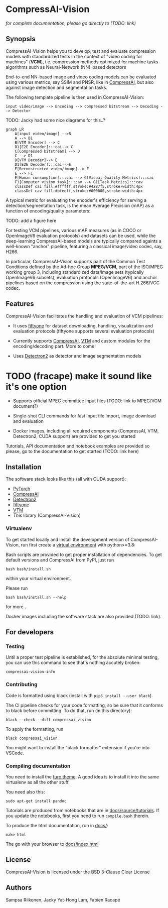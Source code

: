 # CompressAI-Vision

*for complete documentation, please go directly to (TODO: link)*

## Synopsis

CompressAI-Vision helps you to develop, test and evaluate compression models with standardized tests in the context of "video coding for machines" (**VCM**), i.e. compression methods optimized for machine tasks algorithms such as Neural-Network (NN)-based detectors

End-to-end NN-based image and video coding models can be evaluated using various metrics, say SSIM and PNSR, like in [CompressAI](https://interdigitalinc.github.io/CompressAI), but also against image detection and segmentation tasks.

The following template pipeline is then used in CompressAI-Vision:

```
input video/image --> Encoding --> compressed bitstream --> Decoding --> Detector
```

TODO: Jacky had some nice diagrams for this..?
```mermaid
graph LR
    A[input video/image] -->B
    A --> B1
    B[VTM Encoder] --> C
    B1[E2E Encoder]:::cai--> C
    C[Compressed bitstream] --> D
    C --> D1
    D[VTM Decoder]--> E
    D1[E2E Decoder]:::cai-->E
    E[Reconstructed video/image]--> F
    E --> F1
    F[Human consumption]:::cai --> G[Visual Quality Metrics]:::cai
    F1[Computer vision task]:::cav --> G1[Task Metrics]:::cav
    classDef cai fill:#ffffff,stroke:#4287f5,stroke-width:4px
    classDef cav fill:#bfeeff,stroke:#000000,stroke-width:4px
```
A typical metric for evaluating the encoder's efficiency for serving a detection/segmentation task, is the mean Average Precision (mAP) as a function of encoding/quality parameters:

TODO: add a figure here

For testing VCM pipelines, various mAP measures (as in COCO or OpenImageV6 evaluation protocols) and datasets can be used, while the deep-learning CompressAI-based models are typically compared againts a well-known "anchor" pipeline, featuring a classical image/video codec, say, H266.

In particular, CompressAI-Vision supports part of the Common Test Conditions defined by the Ad-hoc Group **MPEG/VCM**, part of the ISO/MPEG working group 3, including standardized data/image sets (typically OpenImageV6 subsets), evaluation protocols (OpenImageV6) and anchor pipelines based on the compression using the state-of-the-art H.266/VCC codec.

## Features

CompressAI-Vision facilitates the handling and evaluation of VCM pipelines:

- It uses [fiftyone](https://voxel51.com/docs/fiftyone/) for dataset downloading, handling, visualization and evaluation protocols (fiftyone supports several evaluation protocols)

- Currently supports [CompressAI](https://interdigitalinc.github.io/CompressAI), [VTM](https://vcgit.hhi.fraunhofer.de/jvet/VVCSoftware_VTM) and custom modules for the encoding/decoding part. More to come!

- Uses [Detectron2](https://detectron2.readthedocs.io/en/latest/index.html) as detector and image segmentation models

# TODO (fracape) make it sound like it's one option
- Supports official MPEG committee input files (TODO: link to MPEG/VCM document?)

- Single-shot CLI commands for fast input file import, image download and evaluation

- Docker images, including all required components (CompressAI, VTM, Detectron2, CUDA support) are provided to get you started

Tutorials, API documentation and notebook examples are provided so please, go to the documentation to get started (TODO: link here)

## Installation

The software stack looks like this (all with CUDA support):

- [PyTorch](https://pytorch.org/)
- [CompressAI](https://interdigitalinc.github.io/CompressAI)
- [Detectron2](https://detectron2.readthedocs.io/en/latest/index.html)
- [fiftyone](https://voxel51.com/docs/fiftyone/)
- [VTM](https://vcgit.hhi.fraunhofer.de/jvet/VVCSoftware_VTM)
- _This_ library (CompressAI-Vision)

### Virtualenv

To get started locally and install the development version of CompressAI-Vision, run
first create a [virtual environment](https://docs.python.org/3.8/library/venv.html) with python>=3.8:

Bash scripts are provided to get proper installation of dependencies. To get default versions and CompressAI from PyPI, just run
```
bash bash/install.sh
```
within your virtual environment.

Please run
```
bash bash/install.sh --help
```
for more .

Docker images including the software stack are also provided (TODO: link).

## For developers

### Testing

Until a proper test pipeline is established, for the absolute minimal testing, you can use this command to see that's nothing accutely broken:
```
compressai-vision-info
```

### Contributing

Code is formatted using black (install with ``pip3 install --user black``).

The CI pipeline checks for your code formatting, so be sure that it conforms to black before committing.  To do that, run (in this directory):
```
black --check --diff compressai_vision
```
To apply the formatting, run
```
black compressai_vision
```
You might want to install the "black formatter" extension if you're into VSCode.

### Compiling documentation

You need to install the [furo theme](https://github.com/pradyunsg/furo).  A good idea is to install it into the same virtualenv as all the other stuff.

You need also this:
```
sudo apt-get install pandoc
```

Tutorials are produced from notebooks that are in [docs/source/tutorials](docs/source/tutorials).  If you update the notebooks, first you need to run ``compile.bash`` therein.

To produce the html documentation, run in [docs/](docs/):
```
make html
```
The go with your browser to [docs/index.html](docs/index.html)

## License

CompressAI-Vision is licensed under the BSD 3-Clause Clear License

## Authors

Sampsa Riikonen, Jacky Yat-Hong Lam, Fabien Racapé
